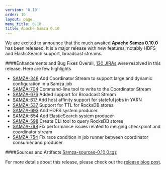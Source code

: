 ```yaml
---
version: '0.10'
order: 10
layout: page
menu_title: 0.10
title: Apache Samza 0.10
---
```

<!--
   Licensed to the Apache Software Foundation (ASF) under one or more
   contributor license agreements.  See the NOTICE file distributed with
   this work for additional information regarding copyright ownership.
   The ASF licenses this file to You under the Apache License, Version 2.0
   (the "License"); you may not use this file except in compliance with
   the License.  You may obtain a copy of the License at

       http://www.apache.org/licenses/LICENSE-2.0

   Unless required by applicable law or agreed to in writing, software
   distributed under the License is distributed on an "AS IS" BASIS,
   WITHOUT WARRANTIES OR CONDITIONS OF ANY KIND, either express or implied.
   See the License for the specific language governing permissions and
   limitations under the License.
-->

We are excited to announce that the much awaited **Apache Samza 0.10.0** has been released. It is a major release with new features; notably HDFS and ElasticSearch support, broadcast streams.

####Enhancements and Bug Fixes
Overall, [130 JIRAs](https://issues.apache.org/jira/issues/?jql=project%20%3D%20SAMZA%20AND%20fixVersion%20%3D%200.10.0%20ORDER%20BY%20updated%20DESC) were resolved in this release. Here are few highlights

- [SAMZA-348](https://issues.apache.org/jira/browse/SAMZA-348) Add Coordinator Stream to support large and dynamic configuration in a Samza job 
- [SAMZA-704](https://issues.apache.org/jira/browse/SAMZA-704) Command-line tool to write to the Coordinator Stream
- [SAMZA-676](https://issues.apache.org/jira/browse/SAMZA-676) Added support for Broadcast Stream
- [SAMZA-617](https://issues.apache.org/jira/browse/SAMZA-617) Add host affinity support for stateful jobs in YARN
- [SAMZA-537](https://issues.apache.org/jira/browse/SAMZA-537) Support for TTL for RocksDB stores
- [SAMZA-693](https://issues.apache.org/jira/browse/SAMZA-693) Add HDFS system producer
- [SAMZA-654](https://issues.apache.org/jira/browse/SAMZA-654) Add ElasticSearch system producer
- [SAMZA-598](https://issues.apache.org/jira/browse/SAMZA-598) Create CLI tool to query RocksDB stores
- [SAMZA-798](https://issues.apache.org/jira/browse/SAMZA-798) Fix performance issues related to merging checkpoint and coordinator stream
- [SAMZA-754](https://issues.apache.org/jira/browse/SAMZA-754) Fix race condition in job runner between coordinator consumer and producer

####Sources and Artifacts
[Samza-sources-0.10.0.tgz](http://www.apache.org/dyn/closer.cgi/samza/0.10.0)

For more details about this release, please check out the [release blog post](https://blogs.apache.org/samza/).
